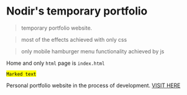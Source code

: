 # Nodir's temporary portfolio
> temporary portfolio website.

> most of the effects achieved with only css 

> only mobile hamburger menu functionality achieved by js 


Home and only ``` html ``` page is `index.html`


<mark>`Marked text`</mark>


Personal portfolio website in the process of development. <a href="https://nodir-any.github.io/NodIr/">VISIT HERE</a>


